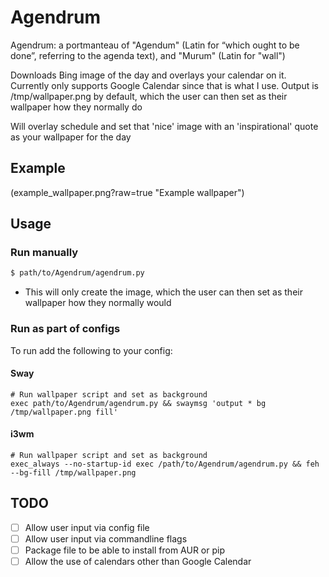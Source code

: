 # Agendrum
Agendrum: a portmanteau of "Agendum" (Latin for “which ought to be 
done”, referring to the agenda text), and "Murum" (Latin for "wall")

Downloads Bing image of the day and overlays your calendar on it. Currently only supports Google Calendar since that is what I use. Output is /tmp/wallpaper.png by default, which the user can then set as their wallpaper how they normally do

Will overlay schedule and set that 'nice' image with an 'inspirational' quote as your wallpaper for the day

## Example
(example_wallpaper.png?raw=true "Example wallpaper")

## Usage
### Run manually
```bash
$ path/to/Agendrum/agendrum.py
```
* This will only create the image, which the user can then set as their wallpaper how they normally would

### Run as part of configs
To run add the following to your config:

#### Sway
```bash{.line-numbers}
# Run wallpaper script and set as background
exec path/to/Agendrum/agendrum.py && swaymsg 'output * bg /tmp/wallpaper.png fill'
```

#### i3wm
```bash{.line-numbers}
# Run wallpaper script and set as background
exec_always --no-startup-id exec /path/to/Agendrum/agendrum.py && feh --bg-fill /tmp/wallpaper.png
```

## TODO
* [ ] Allow user input via config file
* [ ] Allow user input via commandline flags
* [ ] Package file to be able to install from AUR or pip
* [ ] Allow the use of calendars other than Google Calendar
